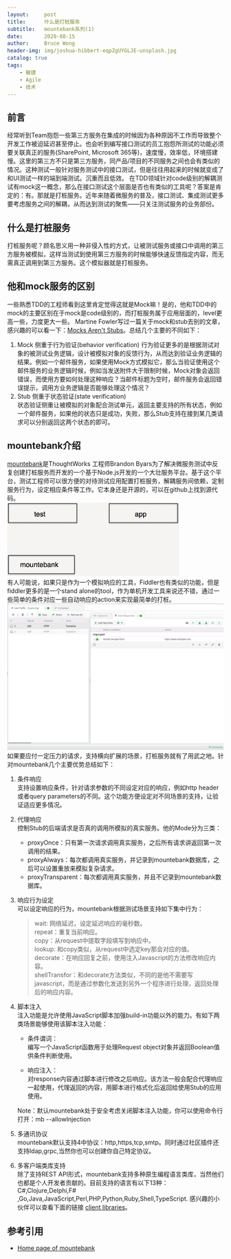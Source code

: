 ```yaml
---
layout:     post
title:      什么是打桩服务
subtitle:   mountebank系列(1)
date:       2020-08-15
author:     Bruce Wong
header-img: img/joshua-hibbert-eqpZgUYGLJE-unsplash.jpg  
catalog: true
tags:
    - 敏捷
    - Agile
    - 技术
---
```

## 前言  
经常听到Team抱怨一些第三方服务在集成的时候因为各种原因不工作而导致整个开发工作被迫延迟甚至停止。也会听到编写接口测试的员工抱怨所测试的功能必须要关联真正的服务(SharePoint, Microsoft 365等)，速度慢，效率低，环境搭建慢。这里的第三方不只是第三方服务，同产品/项目的不同服务之间也会有类似的情况。这种测试一般针对服务测试中的接口测试，但是往往用起来的时候就变成了和UI测试一样的端到端测试。沉重而且低效。
在TDD领域针对code级别的解耦测试有mock这一概念，那么在接口测试这个层面是否也有类似的工具呢？答案是肯定的：有。那就是打桩服务。近年来随着微服务的普及，接口测试、集成测试更多要考虑服务之间的解耦，从而达到测试的聚焦——只关注测试服务的业务部份。
## 什么是打桩服务  
打桩服务呢？顾名思义用一种非侵入性的方式，让被测试服务或接口中调用的第三方服务被模拟，这样当测试到使用第三方服务的时候能够快速反馈指定内容，而无需真正调用到第三方服务。这个模拟器就是打桩服务。
## 他和mock服务的区别  
一些熟悉TDD的工程师看到这里肯定觉得这就是Mock嘛！是的，他和TDD中的mock的主要区别在于mock是code级别的，而打桩服务属于应用层面的，level更高一些，力度更大一些。 
Martine Fowler写过一篇关于mock和stub去别的文章，感兴趣的可以看一下：[Mocks Aren't Stubs](https://martinfowler.com/articles/mocksArentStubs.html)。总结几个主要的不同如下：
1. Mock 侧重于行为验证(behavior verification)
    行为验证更多的是根据测试对象的被测试业务逻辑，设计被模拟对象的反馈行为，从而达到验证业务逻辑的结果。例如一个邮件服务，如果使用Mock方式模拟它，那么当验证使用这个邮件服务的业务逻辑时候，例如当发送附件大于限制时候，Mock对象会返回错误，而使用方要如何处理这种响应？当邮件标题为空时，邮件服务会返回错误提示，调用方业务逻辑是否能够处理这个情况？
2. Stub 侧重于状态验证(state verification)  
    状态验证侧重让被模拟的对象配合测试单元，返回主要支持的所有状态，例如一个邮件服务，如果他的状态只是成功，失败，那么Stub支持在接到某几类请求可以分别返回这两个状态的即可。

## mountebank介绍  
[mountebank](http://www.mbtest.org/)是ThoughtWorks 工程师Brandon Byars为了解决微服务测试中反复创建打桩服务而开发的一个基于Node.js开发的一个大壮服务平台。基于这个平台，测试工程师可以很方便的对待测试应用配置打桩服务，解耦服务间依赖，定制服务行为，设定相应条件等工作。它本身还是开源的，可以在github上找到源代码。  
![overview](/img/data/mountebank.gif)  
有人可能说，如果只是作为一个模拟响应的工具，Fiddler也有类似的功能，但是fiddler更多的是一个stand alone的tool，作为单机开发工具来说还不错，通过一些简单的条件对应一些自动响应的action来实现最简单的打桩。  
![autoresponder](/img/data/fiddler.jpg)  
如果要应付一定压力的请求，支持横向扩展的场景，打桩服务就有了用武之地。针对mountebank几个主要优势总结如下：  
1. 条件响应  
    支持设置响应条件，针对请求参数的不同设定对应的响应，例如http header或者query parameters的不同。这个功能方便设定对不同场景的支持，让验证适应更多情况。
2. 代理响应  
    控制Stub的后端请求是否真的调用所模拟的真实服务。他的Mode分为三类：
    - proxyOnce：只有第一次请求调用真实服务，之后所有请求讲返回第一次调用的结果。
    - proxyAlways：每次都调用真实服务，并记录到mountebank数据库，之后可以设置重放来模拟复杂请求。
    - proxyTransparent：每次都调用真实服务，并且不记录到mountebank数据库。
3. 响应行为设定  
    可以设定响应的行为，mountebank根据测试场景支持如下集中行为：
    > wait: 网络延迟，设定延迟响应的毫秒数。  
    > repeat：重复当前响应。  
    > copy：从request中提取字段填写到响应中。  
    > lookup: 和copy类似，从request中选定key那会对应的值。  
    > decorate：在响应回复之前，使用注入Javascript的方法修改响应内容。  
    > shellTransfor：和decorate方法类似，不同的是他不需要写javascript，而是通过参数化发送到另外一个程序进行处理，返回处理后的响应内容。  
    
4. 脚本注入  
    注入功能是允许使用JavaScript脚本加强build-in功能以外的能力。有如下两类场景能够使用该脚本注入功能：
    - 条件谓词：  
        编写一个JavaScript函数用于处理Request object对象并返回Boolean值供条件判断使用。  
        
    - 响应注入：  
        对response内容通过脚本进行修改之后响应。该方法一般会配合代理响应一起使用，代理返回的内容，用脚本进行格式化后返回给使用Stub的应用使用。

    Note：默认mountebank处于安全考虑关闭脚本注入功能，你可以使用命令行打开：mb --allowInjection  

5. 多通讯协议  
    mountebank默认支持4中协议：http,https,tcp,smtp。同时通过社区插件还支持Idap,grpc,当然你也可以创建你自己特定协议。  
    
6. 多客户端类库支持  
    除了支持REST API形式，mountebank支持多种原生编程语言类库，当然他们也都是个人开发者贡献的。目前支持的语言有以下13种：C#,Clojure,Delphi,F#	,Go,Java,JavaScript,Perl,PHP,Python,Ruby,Shell,TypeScript. 感兴趣的小伙伴可以查看下面的链接 [client libraries](http://www.mbtest.org/docs/clientLibraries)。  
    
## 参考引用  
- [Home page of mountebank](http://www.mbtest.org/)